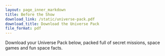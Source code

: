 ```yaml
---
layout: page_inner_markdown
title: Before the Show
download_link: /static/universe-pack.pdf
download_title: Download the Universe Pack
file_format: pdf 
---
```


Download your Universe Pack below, packed full of secret missions, space games and fun space facts.

